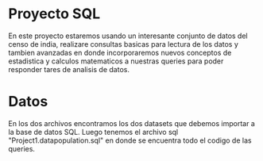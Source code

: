 # Proyecto SQL
En este proyecto estaremos usando un interesante conjunto de datos del censo de india, 
realizare consultas basicas para lectura de los datos y tambien avanzadas en donde incorporaremos nuevos conceptos
de estadistica y calculos matematicos a nuestras queries para poder responder tares de analisis de datos.

# Datos
En los dos archivos encontramos los dos datasets que debemos importar a la base de datos SQL.
Luego tenemos el archivo sql "Project1.datapopulation.sql" en donde se encuentra todo el codigo de las queries.


